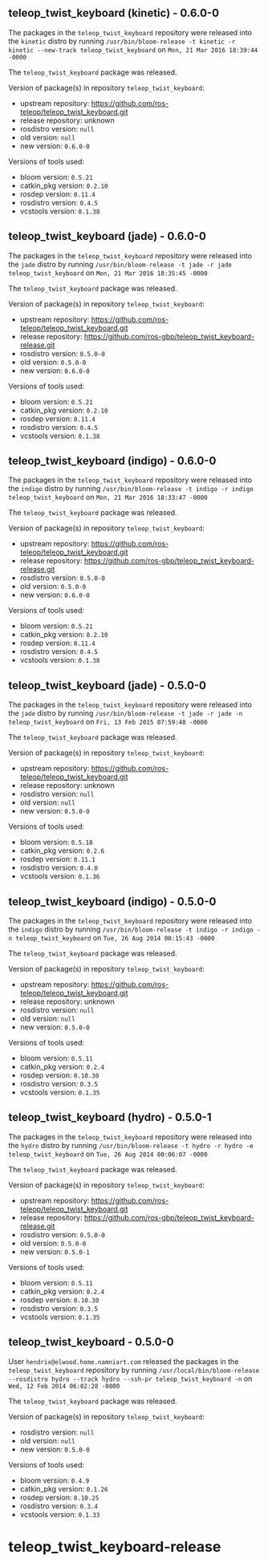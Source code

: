 ## teleop_twist_keyboard (kinetic) - 0.6.0-0

The packages in the `teleop_twist_keyboard` repository were released into the `kinetic` distro by running `/usr/bin/bloom-release -t kinetic -r kinetic --new-track teleop_twist_keyboard` on `Mon, 21 Mar 2016 18:39:44 -0000`

The `teleop_twist_keyboard` package was released.

Version of package(s) in repository `teleop_twist_keyboard`:

- upstream repository: https://github.com/ros-teleop/teleop_twist_keyboard.git
- release repository: unknown
- rosdistro version: `null`
- old version: `null`
- new version: `0.6.0-0`

Versions of tools used:

- bloom version: `0.5.21`
- catkin_pkg version: `0.2.10`
- rosdep version: `0.11.4`
- rosdistro version: `0.4.5`
- vcstools version: `0.1.38`


## teleop_twist_keyboard (jade) - 0.6.0-0

The packages in the `teleop_twist_keyboard` repository were released into the `jade` distro by running `/usr/bin/bloom-release -t jade -r jade teleop_twist_keyboard` on `Mon, 21 Mar 2016 18:35:45 -0000`

The `teleop_twist_keyboard` package was released.

Version of package(s) in repository `teleop_twist_keyboard`:

- upstream repository: https://github.com/ros-teleop/teleop_twist_keyboard.git
- release repository: https://github.com/ros-gbp/teleop_twist_keyboard-release.git
- rosdistro version: `0.5.0-0`
- old version: `0.5.0-0`
- new version: `0.6.0-0`

Versions of tools used:

- bloom version: `0.5.21`
- catkin_pkg version: `0.2.10`
- rosdep version: `0.11.4`
- rosdistro version: `0.4.5`
- vcstools version: `0.1.38`


## teleop_twist_keyboard (indigo) - 0.6.0-0

The packages in the `teleop_twist_keyboard` repository were released into the `indigo` distro by running `/usr/bin/bloom-release -t indigo -r indigo teleop_twist_keyboard` on `Mon, 21 Mar 2016 18:33:47 -0000`

The `teleop_twist_keyboard` package was released.

Version of package(s) in repository `teleop_twist_keyboard`:

- upstream repository: https://github.com/ros-teleop/teleop_twist_keyboard.git
- release repository: https://github.com/ros-gbp/teleop_twist_keyboard-release.git
- rosdistro version: `0.5.0-0`
- old version: `0.5.0-0`
- new version: `0.6.0-0`

Versions of tools used:

- bloom version: `0.5.21`
- catkin_pkg version: `0.2.10`
- rosdep version: `0.11.4`
- rosdistro version: `0.4.5`
- vcstools version: `0.1.38`


## teleop_twist_keyboard (jade) - 0.5.0-0

The packages in the `teleop_twist_keyboard` repository were released into the `jade` distro by running `/usr/bin/bloom-release -t jade -r jade -n teleop_twist_keyboard` on `Fri, 13 Feb 2015 07:59:48 -0000`

The `teleop_twist_keyboard` package was released.

Version of package(s) in repository `teleop_twist_keyboard`:
- upstream repository: https://github.com/ros-teleop/teleop_twist_keyboard.git
- release repository: unknown
- rosdistro version: `null`
- old version: `null`
- new version: `0.5.0-0`

Versions of tools used:
- bloom version: `0.5.18`
- catkin_pkg version: `0.2.6`
- rosdep version: `0.11.1`
- rosdistro version: `0.4.0`
- vcstools version: `0.1.36`


## teleop_twist_keyboard (indigo) - 0.5.0-0

The packages in the `teleop_twist_keyboard` repository were released into the `indigo` distro by running `/usr/bin/bloom-release -t indigo -r indigo -n teleop_twist_keyboard` on `Tue, 26 Aug 2014 00:15:43 -0000`

The `teleop_twist_keyboard` package was released.

Version of package(s) in repository `teleop_twist_keyboard`:
- upstream repository: https://github.com/ros-teleop/teleop_twist_keyboard.git
- release repository: unknown
- rosdistro version: `null`
- old version: `null`
- new version: `0.5.0-0`

Versions of tools used:
- bloom version: `0.5.11`
- catkin_pkg version: `0.2.4`
- rosdep version: `0.10.30`
- rosdistro version: `0.3.5`
- vcstools version: `0.1.35`


## teleop_twist_keyboard (hydro) - 0.5.0-1

The packages in the `teleop_twist_keyboard` repository were released into the `hydro` distro by running `/usr/bin/bloom-release -t hydro -r hydro -e teleop_twist_keyboard` on `Tue, 26 Aug 2014 00:06:07 -0000`

The `teleop_twist_keyboard` package was released.

Version of package(s) in repository `teleop_twist_keyboard`:
- upstream repository: https://github.com/ros-teleop/teleop_twist_keyboard.git
- release repository: https://github.com/ros-gbp/teleop_twist_keyboard-release.git
- rosdistro version: `0.5.0-0`
- old version: `0.5.0-0`
- new version: `0.5.0-1`

Versions of tools used:
- bloom version: `0.5.11`
- catkin_pkg version: `0.2.4`
- rosdep version: `0.10.30`
- rosdistro version: `0.3.5`
- vcstools version: `0.1.35`


## teleop_twist_keyboard - 0.5.0-0

User `hendrix@elwood.home.namniart.com` released the packages in the `teleop_twist_keyboard` repository by running `/usr/local/bin/bloom-release --rosdistro hydro --track hydro --ssh-pr teleop_twist_keyboard -n` on `Wed, 12 Feb 2014 06:02:28 -0000`

The `teleop_twist_keyboard` package was released.

Version of package(s) in repository `teleop_twist_keyboard`:
- rosdistro version: `null`
- old version: `null`
- new version: `0.5.0-0`

Versions of tools used:
- bloom version: `0.4.9`
- catkin_pkg version: `0.1.26`
- rosdep version: `0.10.25`
- rosdistro version: `0.3.4`
- vcstools version: `0.1.33`


teleop_twist_keyboard-release
=============================
